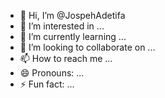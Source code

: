 - 👋 Hi, I’m @JospehAdetifa
- 👀 I’m interested in ...
- 🌱 I’m currently learning ...
- 💞️ I’m looking to collaborate on ...
- 📫 How to reach me ...
- 😄 Pronouns: ...
- ⚡ Fun fact: ...

<!---
JospehAdetifa/JospehAdetifa is a ✨ special ✨ repository because its `README.md` (this file) appears on your GitHub profile.
You can click the Preview link to take a look at your changes.
--->
